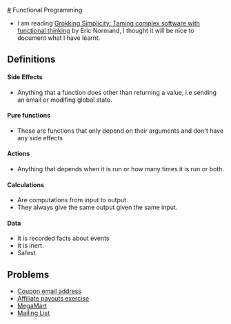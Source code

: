 [#](#) Functional Programming

- I am reading [Grokking Simplicity: Taming complex software with functional
  thinking](https://www.amazon.com/Grokking-Simplicity-software-functional-thinking-ebook/dp/B09781TWFL/ref=sr_1_1?crid=2BYF4GIQ95TMB&keywords=grokking+simplicity&qid=1659261285&sprefix=grokkin%2Caps%2C553&sr=8-1)
  by Eric Normand, I thought it will be nice to document what I have learnt.

## Definitions

#### Side Effects
- Anything that a function does other than returning a value, i.e sending an email or modifing global state.

#### Pure functions
- These are functions that only depend on their arguments and don't have any side effects

#### Actions
- Anything that depends when it is run or how many times it is run or both.

#### Calculations
- Are computations from input to output.
- They always give the same output given the same input.

#### Data
- It is recorded facts about events
- It is inert.
- Safest

## Problems

- [Coupon email address](./coupon-generator)
- [Affiliate payouts exercise](./affiliate-payouts/)
- [MegaMart](./mega-mart/)
- [Mailing List](./mailing-list/)
